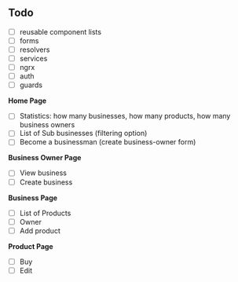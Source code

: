 ## Todo

- [ ] reusable component lists
- [ ] forms
- [ ] resolvers
- [ ] services
- [ ] ngrx
- [ ] auth
- [ ] guards

**Home Page**

- [ ] Statistics: how many businesses, how many products, how many business owners
- [ ] List of Sub businesses (filtering option)
- [ ] Become a businessman (create business-owner form)

**Business Owner Page**

- [ ] View business
- [ ] Create business

**Business Page**

- [ ] List of Products
- [ ] Owner
- [ ] Add product

**Product Page**

- [ ] Buy
- [ ] Edit
